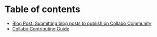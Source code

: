 # Table of contents

* [Blog Post: Submitting blog posts to publish on Collabo Community](README.md)
* [Collabo Contributing Guide](https://resources.collabocommunity.com/p/vmg4PL1ozeI435/Community-and-Documentation)
